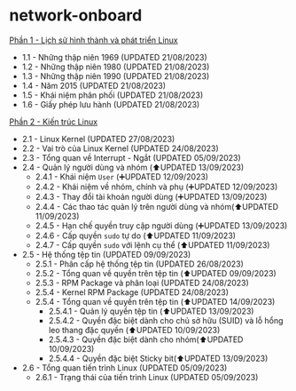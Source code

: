 # network-onboard
[Phần 1 - Lịch sử hình thành và phát triển Linux](https://github.com/volehuy1998/network-onboard/blob/master/linux-onboard/linux-history-onboard.md)

- 1.1 - Những thập niên 1969 (UPDATED 21/08/2023)
- 1.2 - Những thập niên 1980 (UPDATED 21/08/2023)
- 1.3 - Những thập niên 1990 (UPDATED 21/08/2023)
- 1.4 - Năm 2015 (UPDATED 21/08/2023)
- 1.5 - Khái niệm phân phối (UPDATED 21/08/2023)
- 1.6 - Giấy phép lưu hành (UPDATED 21/08/2023)

[Phần 2 - Kiến trúc Linux](https://github.com/volehuy1998/network-onboard/blob/master/linux-onboard/linux-arch-onboard.md)

- 2.1 - Linux Kernel (UPDATED 27/08/2023)
- 2.2 - Vai trò của Linux Kernel (UPDATED 24/08/2023)
- 2.3 - Tổng quan về Interrupt - Ngắt (UPDATED 05/09/2023)
- 2.4 - Quản lý người dùng và nhóm (:arrow_up:UPDATED 13/09/2023)
    - 2.4.1 - Khái niệm `User` (:heavy_plus_sign:UPDATED 12/09/2023)
    - 2.4.2 - Khái niệm về nhóm, chính và phụ (:heavy_plus_sign:UPDATED 12/09/2023)
    - 2.4.3 - Thay đổi tài khoản người dùng (:heavy_plus_sign:UPDATED 13/09/2023)
    - 2.4.4 - Các thao tác quản lý trên người dùng và nhóm(:arrow_up:UPDATED 11/09/2023)
    - 2.4.5 - Hạn chế quyền truy cập người dùng (:heavy_plus_sign:UPDATED 13/09/2023)
    - 2.4.6 - Cấp quyền `sudo` tự do (:arrow_up:UPDATED 11/09/2023)
    - 2.4.7 - Cấp quyền `sudo` với lệnh cụ thể (:arrow_up:UPDATED 11/09/2023)
- 2.5 - Hệ thống tệp tin (UPDATED 09/09/2023)
    - 2.5.1 - Phân cấp hệ thống tệp tin (UPDATED 26/08/2023)
    - 2.5.2 - Tổng quan về quyền trên tệp tin (:arrow_up:UPDATED 09/09/2023)
    - 2.5.3 - RPM Package và phân loại (UPDATED 24/08/2023)
    - 2.5.4 - Kernel RPM Package (UPDATED 24/08/2023)
    - 2.5.4 - Tổng quan về quyền trên tệp tin (:arrow_up:UPDATED 14/09/2023)
        - 2.5.4.1 - Quản lý quyền tệp tin (:arrow_up:UPDATED 13/09/2023)
        - 2.5.4.2 - Quyền đặc biệt dành cho chủ sở hữu (SUID) và lỗ hổng leo thang đặc quyền (:arrow_up:UPDATED 10/09/2023)
        - 2.5.4.3 - Quyền đặc biệt dành cho nhóm(:arrow_up:UPDATED 10/09/2023)
        - 2.5.4.4 - Quyền đặc biệt Sticky bit(:arrow_up:UPDATED 13/09/2023)
- 2.6 - Tổng quan tiến trình Linux (UPDATED 05/09/2023)
    - 2.6.1 - Trạng thái của tiến trình Linux (UPDATED 05/09/2023)